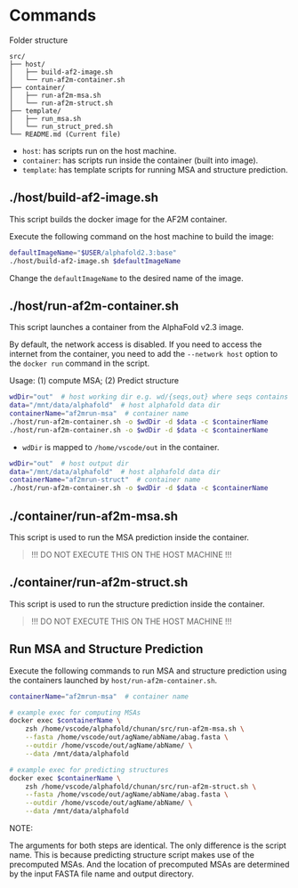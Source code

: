 # Commands

Folder structure

```plaintext
src/
├── host/
│   ├── build-af2-image.sh
│   └── run-af2m-container.sh
├── container/
│   ├── run-af2m-msa.sh
│   └── run-af2m-struct.sh
├── template/
│   ├── run_msa.sh
│   └── run_struct_pred.sh
└── README.md (Current file)
```

- `host`: has scripts run on the host machine.
- `container`: has scripts run inside the container (built into image).
- `template`: has template scripts for running MSA and structure prediction.

## ./host/build-af2-image.sh

This script builds the docker image for the AF2M container.

Execute the following command on the host machine to build the image:

```sh
defaultImageName="$USER/alphafold2.3:base"
./host/build-af2-image.sh $defaultImageName
```

Change the `defaultImageName` to the desired name of the image.

## ./host/run-af2m-container.sh

This script launches a container from the AlphaFold v2.3 image.

By default, the network access is disabled.
If you need to access the internet from the container, you need to
add the `--network host` option to the `docker run` command in the script.

Usage: (1) compute MSA; (2) Predict structure

```sh
wdDir="out"  # host working dir e.g. wd/{seqs,out} where seqs contains fasta files, out contains results
data="/mnt/data/alphafold"  # host alphafold data dir
containerName="af2mrun-msa"  # container name
./host/run-af2m-container.sh -o $wdDir -d $data -c $containerName
./host/run-af2m-container.sh -o $wdDir -d $data -c $containerName
```

- `wdDir` is mapped to `/home/vscode/out` in the container.

```sh
wdDir="out"  # host output dir
data="/mnt/data/alphafold"  # host alphafold data dir
containerName="af2mrun-struct"  # container name
./host/run-af2m-container.sh -o $wdDir -d $data -c $containerName
```

## ./container/run-af2m-msa.sh

This script is used to run the MSA prediction inside the container.

> !!! DO NOT EXECUTE THIS ON THE HOST MACHINE !!!

## ./container/run-af2m-struct.sh

This script is used to run the structure prediction inside the container.

> !!! DO NOT EXECUTE THIS ON THE HOST MACHINE !!!

## Run MSA and Structure Prediction

Execute the following commands to run MSA and structure prediction
using the containers launched by `host/run-af2m-container.sh`.

```sh
containerName="af2mrun-msa"  # container name

# example exec for computing MSAs
docker exec $containerName \
    zsh /home/vscode/alphafold/chunan/src/run-af2m-msa.sh \
    --fasta /home/vscode/out/agName/abName/abag.fasta \
    --outdir /home/vscode/out/agName/abName/ \
    --data /mnt/data/alphafold

# example exec for predicting structures
docker exec $containerName \
    zsh /home/vscode/alphafold/chunan/src/run-af2m-struct.sh \
    --fasta /home/vscode/out/agName/abName/abag.fasta \
    --outdir /home/vscode/out/agName/abName/ \
    --data /mnt/data/alphafold

```

NOTE:

The arguments for both steps are identical. The only difference is the script name.
This is because predicting structure script makes use of the precomputed MSAs.
And the location of precomputed MSAs are determined by the input FASTA file name and output directory.
